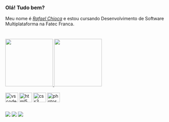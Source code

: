 ### Olá! Tudo bem?
<div>
    <p>Meu nome é <a href="https://www.linkedin.com/in/rafaelchioca/"><i>Rafael Chioca</i></a> e estou cursando Desenvolvimento de Software Multiplataforma na Fatec Franca.</p>
</div>

#
<div>
  <a href="https://github.com/rafaelchioca">
    <img height="150em" src="https://github-readme-stats.vercel.app/api?username=rafaelchioca&count_private=true&include_all_commits=true&show_icons=true&theme=midnight-purple&hide_border=false&show_owner=true"/>
    <img height="150em" src="https://github-readme-stats.vercel.app/api/top-langs/?username=rafaelchioca&theme=midnight-purple&hide_border=false&&layout=compact"/>
  </a>
</div>

<div style="display: inline_block"><br/>
    <img align="center" alt="vscode" height="30" width="40" src="https://cdn.jsdelivr.net/gh/devicons/devicon/icons/vscode/vscode-original.svg"/>
    <img align="center" alt="html5" height="30" width="40" src="https://cdn.jsdelivr.net/gh/devicons/devicon/icons/html5/html5-original.svg"/>
    <img align="center" alt="css3" height="30" width="40" src="https://cdn.jsdelivr.net/gh/devicons/devicon/icons/css3/css3-original.svg"/>    
    <img align="center" alt="photoshop" height="30" width="40" src="https://cdn.jsdelivr.net/gh/devicons/devicon/icons/photoshop/photoshop-line.svg"/>
</div>

##

<div>
  <a href="https://www.linkedin.com/in/rafaelchioca/" target="_blank"><img src="https://img.shields.io/badge/-LinkedIn-%230077B5?style=for-the-badge&logo=linkedin&logoColor=white" target="_blank"></a>
  <a href="https://instagram.com/m.rafaelchioca/" target="_blank"><img src="https://img.shields.io/badge/-Instagram-%23E4405F?style=for-the-badge&logo=instagram&logoColor=white" target="_blank"></a>
  <a href = "mailto:rafaelmchioca@gmail.com"><img src="https://img.shields.io/badge/-Gmail-%23333?style=for-the-badge&logo=gmail&logoColor=white" target="_blank"></a>

</div>

